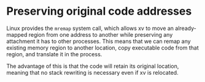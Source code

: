 # Preserving original code addresses
Linux provides the `mremap` system call, which allows xv to move an
already-mapped region from one address to another while preserving any
attachment it has to other processes. This means that we can remap any existing
memory region to another location, copy executable code from that region, and
translate it in the process.

The advantage of this is that the code will retain its original location,
meaning that no stack rewriting is necessary even if xv is relocated.
